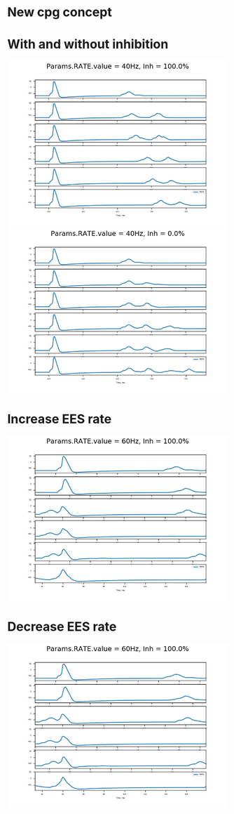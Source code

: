 # New cpg concept

# With and without inhibition

![](img/new_cpg_concept/slices40Hz-1.0Inh-6sublevels.png)
![](img/new_cpg_concept/slices40Hz-0.0Inh-6sublevels.png)

# Increase EES rate

![](img/new_cpg_concept/slices60Hz-1.0Inh-6sublevels.png)

# Decrease EES rate

![](img/new_cpg_concept/slices60Hz-1.0Inh-6sublevels.png)
